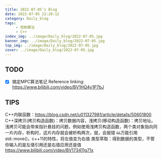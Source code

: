 ```yaml
---
title: 2022-07-05's Blog
date: 2022-07-05 22:28:12
category: Daily_blog
tags: 
     - 控制算法
     - C++
index_img: ../image/Daily_blog/2022-07-05.jpg
banner_img: ../image/Daily_blog/2022-07-05.jpg
top_img: ../image/Daily_blog/2022-07-05.jpg
cover: ../image/Daily_blog/2022-07-05.jpg
---
```


## TODO 
- [x] 搞定MPC算法笔记 
    Reference linking:
    https://www.bilibili.com/video/BV1HQ4y1P7bJ


## TIPS
C++内联函数：https://blog.csdn.net/u011327981/article/details/50601800
C++深拷贝(拷贝构造函数)：拷贝数据内容，浅拷贝(移动构造函数)：拷贝地址。浅拷贝可能会带来指针悬挂的问题，例如使用浅拷贝构造函数，两个类对象指向同一片内存，析构时，这片内存就会被析构两次，就，会报错
`&&`万能引用
std::move()，c++11的特性，将左值变为右值
类型萃取：得到数据的类型，不管你输入的是左值引用还是右值应用还是值
https://www.bilibili.com/video/BV173411g71x